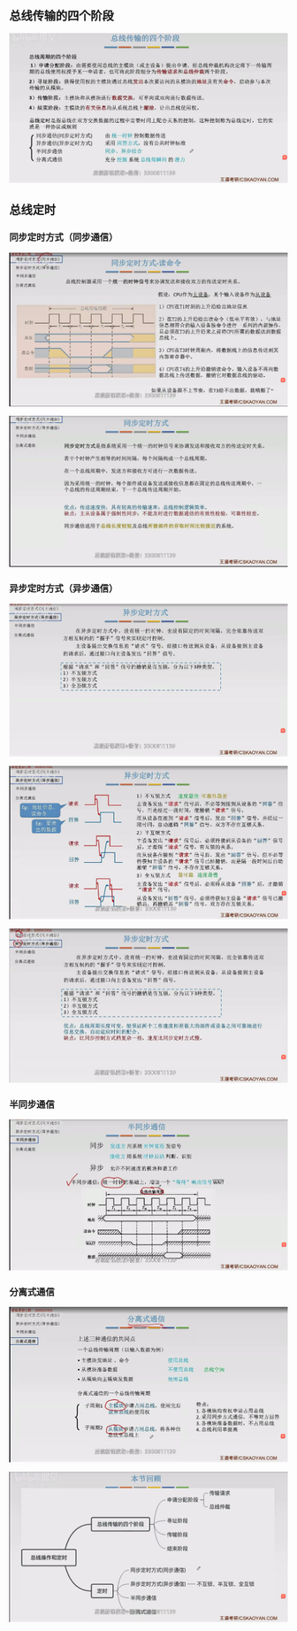 ## 总线传输的四个阶段

![](images/{49B5629A-82DC-42E3-B0D7-55CA15A2C5D2}.png)

## 总线定时

### 同步定时方式（同步通信）
 ![](images/{CAE7A302-CCFB-419A-BE56-6CE58412E443}.png)

![](images/{3CBD04F6-EC12-4F22-82F3-BA982B2E2F2D}.png)
### 异步定时方式（异步通信）

![](images/{E8B193A3-A5AC-4466-9B5B-01251987F3EC}.png)

![](images/{E1CB5A6E-60D5-4C01-B7EC-DA973B2ADD29}.png)

![](images/{29FF41DA-80B2-4C8E-B4F9-C718DDD26D1C}.png)

### 半同步通信

![](images/{B0F83F64-C554-4365-A795-8E4B67EBA030}.png)

### 分离式通信

![](images/{B48936C2-20C5-45F3-9B03-F6EAA7E0D7AA}.png)

![](images/{D6BFE1B6-858A-4A92-8EDA-21CC7BCFF21F}.png)